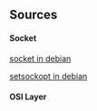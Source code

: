 ## Sources

#### Socket

  [socket in debian](https://manpages.debian.org/bookworm/manpages-dev/socket.2.en.html)

  [setsockopt in debian](https://manpages.debian.org/bookworm/manpages-dev/setsockopt.2.en.html)

#### OSI Layer
